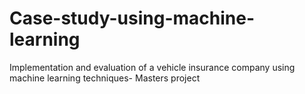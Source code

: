 # Case-study-using-machine-learning
Implementation and evaluation of a vehicle insurance company using machine learning techniques- Masters project
